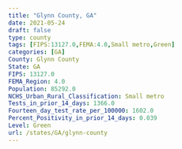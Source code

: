 ```yaml
---
title: "Glynn County, GA"
date: 2021-05-24
draft: false
type: county
tags: [FIPS:13127.0,FEMA:4.0,Small metro,Green]
categories: [GA]
County: Glynn County
State: GA
FIPS: 13127.0
FEMA_Region: 4.0
Population: 85292.0
NCHS_Urban_Rural_Classification: Small metro
Tests_in_prior_14_days: 1366.0
Fourteen_day_test_rate_per_100000: 1602.0
Percent_Positivity_in_prior_14_days: 0.039
Level: Green
url: /states/GA/glynn-county
---
```



